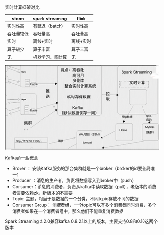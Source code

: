实时计算框架对比

| storm | spark streaming | flink |
| ----- | ------------- | ------ |
| 实时性高 | 有延迟（batch） | 实时性高 |
| 吞吐量较低 | 吞吐量高 | 吞吐量高 |
| 实时 | 离线+实时 | 离线+实时 |
| 算子较少 | 算子丰富 | 算子丰富 |
| 无    |机器学习、图计算| 无 |

![实时计算框架](https://github.com/lijingxiao/spark/blob/master/SparkStreaming/%E5%AE%9E%E6%97%B6%E8%AE%A1%E7%AE%97%E6%A1%86%E6%9E%B6.png)


Kafka的一些概念
- Broker ： 安装Kafka服务的那台集群就是一个broker（broker的id要全局唯一）
- Producer ：消息的生产者，负责将数据写入到broker中（push）
- Consumer：消息的消费者，负责从kafka中读取数据（pull），老版本的消费者需要依赖zk，新版本的不需要
- Topic: 主题，相当于是数据的一个分类，不同topic存放不同的数据
- Consumer Group： 消费者组，一个topic可以有多个消费者同时消费，多个消费者如果在一个消费者组中，那么他们不能重复消费数据

Spark Streaming 2.2.0兼容kafka 0.8.2.1以上的版本，主要支持0.8和0.10这两个版本
